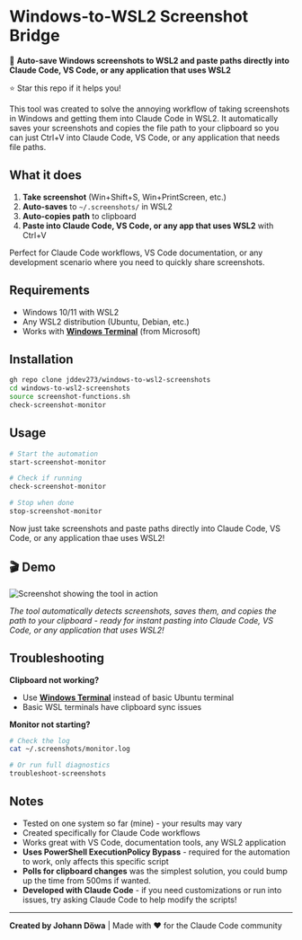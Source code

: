 # Windows-to-WSL2 Screenshot Bridge

🚀 **Auto-save Windows screenshots to WSL2 and paste paths directly into Claude Code, VS Code, or any application that uses WSL2**

⭐ Star this repo if it helps you!

This tool was created to solve the annoying workflow of taking screenshots in Windows and getting them into Claude Code in WSL2. It automatically saves your screenshots and copies the file path to your clipboard so you can just Ctrl+V into Claude Code, VS Code, or any application that needs file paths.

## What it does

1. **Take screenshot** (Win+Shift+S, Win+PrintScreen, etc.)
2. **Auto-saves** to `~/.screenshots/` in WSL2  
3. **Auto-copies path** to clipboard
4. **Paste into Claude Code, VS Code, or any app that uses WSL2** with Ctrl+V

Perfect for Claude Code workflows, VS Code documentation, or any development scenario where you need to quickly share screenshots.

## Requirements

- Windows 10/11 with WSL2
- Any WSL2 distribution (Ubuntu, Debian, etc.)
- Works with **[Windows Terminal](https://apps.microsoft.com/detail/9n0dx20hk701)** (from Microsoft)

## Installation

```bash
gh repo clone jddev273/windows-to-wsl2-screenshots
cd windows-to-wsl2-screenshots
source screenshot-functions.sh
check-screenshot-monitor
```

## Usage

```bash
# Start the automation
start-screenshot-monitor

# Check if running
check-screenshot-monitor

# Stop when done
stop-screenshot-monitor
```

Now just take screenshots and paste paths directly into Claude Code, VS Code, or any application thae uses WSL2!

## 🎬 Demo

![Screenshot showing the tool in action](demo-screenshot.png)

*The tool automatically detects screenshots, saves them, and copies the path to your clipboard - ready for instant pasting into Claude Code, VS Code, or any application that uses WSL2!*

## Troubleshooting

**Clipboard not working?** 
- Use **[Windows Terminal](https://apps.microsoft.com/detail/9n0dx20hk701)** instead of basic Ubuntu terminal
- Basic WSL terminals have clipboard sync issues

**Monitor not starting?**
```bash
# Check the log
cat ~/.screenshots/monitor.log

# Or run full diagnostics
troubleshoot-screenshots
```

## Notes

- Tested on one system so far (mine) - your results may vary
- Created specifically for Claude Code workflows  
- Works great with VS Code, documentation tools, any WSL2 application
- **Uses PowerShell ExecutionPolicy Bypass** - required for the automation to work, only affects this specific script
- **Polls for clipboard changes** was the simplest solution, you could bump up the time from 500ms if wanted.
- **Developed with Claude Code** - if you need customizations or run into issues, try asking Claude Code to help modify the scripts!


---

**Created by Johann Döwa** | Made with ❤️ for the Claude Code community
